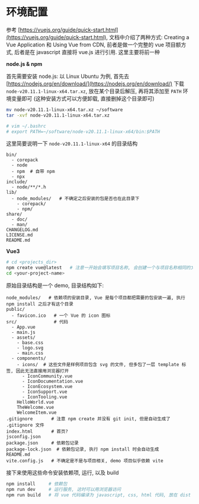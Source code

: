 # 环境配置

参考 [https://vuejs.org/guide/quick-start.html](https://vuejs.org/guide/quick-start.html), 文档中介绍了两种方式: Creating a Vue Application 和 Using Vue from CDN, 前者是做一个完整的 vue 项目额方式, 后者是在 javascript 直接将 vue.js 进行引用. 这里主要将前一种

**node.js & npm**

首先需要安装 node.js: 以 Linux Ubuntu 为例, 首先去 [https://nodejs.org/en/download/](https://nodejs.org/en/download/) 下载 `node-v20.11.1-linux-x64.tar.xz`, 放在某个目录后解压, 再将其添加至 `PATH` 环境变量即可 (这种安装方式可以方便卸载, 直接删掉这个目录即可)

```bash
mv node-v20.11.1-linux-x64.tar.xz ~/software
tar -xvf node-v20.11.1-linux-x64.tar.xz

# vim ~/.bashrc
# export PATH=~/software/node-v20.11.1-linux-x64/bin:$PATH
```

这里简要说明一下 `node-v20.11.1-linux-x64` 的目录结构

```
bin/
  - corepack
  - node
  - npm  # 自带 npm
  - npx
include/
  - node/**/*.h
lib/
  - node_modules/   # 不确定之后安装的包是否也在此目录下
    - corepack/
    - npm/
share/
  - doc/
  - man/
CHANGELOG.md
LICENSE.md
README.md
```

**Vue3**

```bash
# cd <projects_dir>
npm create vue@latest   # 注意一开始会填写项目名称, 会创建一个与项目名称相同的文件夹, 其余选项搞不懂可以先全部通过敲回车选择 NO
cd <your-project-name>
```

原始目录结构是一个 demo, 目录结构如下:

```
node_modules/   # 依赖项的安装目录, Vue 是每个项目都把需要的包安装一遍, 执行 npm install 之后才有这个目录
public/
  - favicon.ico   # 一个 Vue 的 icon 图标
src/              # 代码
  - App.vue
  - main.js
  - assets/
    - base.css
    - logo.svg
    - main.css
  - components/
    - icons/  # 这些文件是样例项目包含 svg 的文件, 但多包了一层 template 标签, 因此无法直接用浏览器打开
      - IconCommunity.vue
      - IconDocumentation.vue
      - IconEcosystem.vue
      - IconSupport.vue
      - IconTooling.vue
    HelloWorld.vue
    TheWelcome.vue
    WelcomeItem.vue
.gitignore       # 注意 npm create 并没有 git init, 但是自动生成了 .gitignore 文件
index.html       # 首页?
jsconfig.json
package.json     # 依赖包记录
package-lock.json  # 依赖包记录, 执行 npm install 时会自动生成
README.md
vite.config.js   # 不确定是不是与项目相关, demo 项目似乎依赖 vite
```

接下来使用这些命令安装依赖项, 运行, 以及 build

```bash
npm install     # 依赖包
npm run dev     # 运行服务, 这时可以用浏览器访问
npm run build   # 将 vue 代码编译为 javascript, css, html 代码, 放在 dist 目录下
```